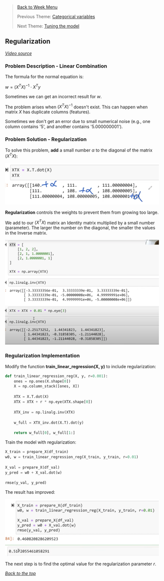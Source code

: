 >[Back to Week Menu](README.md)
>
>Previous Theme: [Categorical variables](12_categorical_variables.md)
>
>Next Theme: [Tuning the model](14_tuning_model.md)

## Regularization
_[Video source](https://www.youtube.com/watch?v=vM3SqPNlStE&list=PL3MmuxUbc_hIhxl5Ji8t4O6lPAOpHaCLR&index=24)_


### Problem Description - Linear Combination

The formula for the normal equation is:

$w = (X^TX)^{-1} \cdot X^Ty$

Sometimes we can get an incorrect result for $w$.

The problem arises when $(X^TX)^{-1}$ doesn't exist. This can happen when matrix $X$ has duplicate columns (features).

Sometimes we don't get an error due to small numerical noise (e.g., one column contains '5', and another contains '5.000000001').

### Problem Solution - Regularization

To solve this problem, **add** a small number $\alpha$ to the diagonal of the matrix $(X^TX)$:


![alpha](images/13_regularization_01_alpha.png)

**Regularization** controls the weights to prevent them from growing too large.

We add to our $(X^TX)$ matrix an Identity matrix multiplied by a small number (parameter). The larger the number on the diagonal, the smaller the values in the Inverse matrix.

![regularization](images/13_regularization_02_regularization.png)

### Regularization Implementation

Modify the function **train_linear_regression(X, y)** to include regularization:

```python
def train_linear_regression_reg(X, y, r=0.001):
    ones = np.ones(X.shape[0])
    X = np.column_stack([ones, X])

    XTX = X.T.dot(X)
    XTX = XTX + r * np.eye(XTX.shape[0]) 
    
    XTX_inv = np.linalg.inv(XTX)

    w_full = XTX_inv.dot(X.T).dot(y)
    
    return w_full[0], w_full[1:]
```

Train the model with regularization:
```python
X_train = prepare_X(df_train)
w0, w = train_linear_regression_reg(X_train, y_train, r=0.01)

X_val = prepare_X(df_val)
y_pred = w0 + X_val.dot(w)

rmse(y_val, y_pred)
```

The result has improved:

![regularization_train](images/13_regularization_03_regularization_train.png)

The next step is to find the optimal value for the regularization parameter $r$.

_[Back to the top](#regularization)_